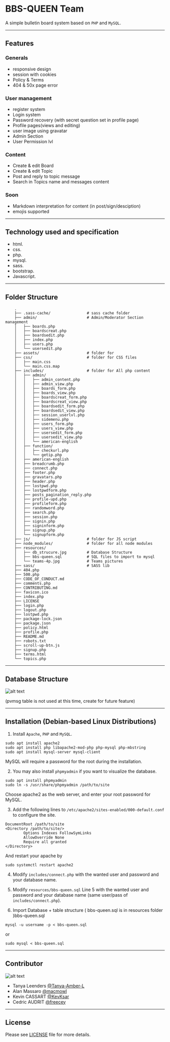 # BBS-QUEEN Team

A simple bulletin board system based on ```PHP``` and ```MySQL```.

___
## Features

### Generals
- responsive design
- session with cookies
- Policy & Terms
- 404 & 50x page error

### User management
- register system
- Login system
- Password recovery (with secret question set in profile page)
- Profile pages(views and editing)
- user image using gravatar
- Admin Section
- User Permission lvl

### Content
- Create & edit Board
- Create & edit Topic
- Post and reply to topic message
- Search in Topics name and messages content

### Soon
- Markdown interpretation for content (in post/sign/desciption)
- emojis supported

___
## Technology used and specification

- html.
- css.
- php.
- mysql.
- sass.
- bootstrap.
- Javascript.

___
## Folder Structure

```
    .
    ├── .sass-cache/                # sass cache folder
    ├── admin/                      # Admin/Moderator Section management
    │   ├── boards.php
    │   ├── boardscreat.php
    │   ├── boardsedit.php
    │   ├── index.php
    │   ├── users.php
    │   └── usersedit.php
    ├── assets/                     # folder for
    ├── css/                        # folder for CSS files
    │   ├── main.css 
    │   └── main.css.map 
    ├── includes/                   # folder for All php content 
    │   ├── admin/
    │   │   ├── admin_content.php
    │   │   ├── admin_view.php
    │   │   ├── boards_form.php
    │   │   ├── boards_view.php
    │   │   ├── boardscreat_form.php
    │   │   ├── boardscreat_view.php
    │   │   ├── boardsedit_form.php
    │   │   ├── boardsedit_view.php
    │   │   ├── session_userlvl.php
    │   │   ├── sidemenu.php
    │   │   ├── users_form.php
    │   │   ├── users_view.php
    │   │   ├── usersedit_form.php
    │   │   ├── usersedit_view.php
    │   │   └── american-english
    │   ├── function/
    │   │   ├── checkurl.php
    │   │   └── getip.php
    │   ├── american-english
    │   ├── breadcrumb.php
    │   ├── connect.php
    │   ├── footer.php
    │   ├── gravatars.php
    │   ├── header.php
    │   ├── lostpwd.php
    │   ├── lostpwdform.php
    │   ├── posts_pagination_reply.php
    │   ├── profile-upd.php
    │   ├── profileform.php
    │   ├── randomword.php
    │   ├── search.php
    │   ├── session.php
    │   ├── signin.php
    │   ├── signinform.php
    │   ├── signup.php
    │   └── signupform.php
    ├── js/                         # folder for JS script
    ├── node_modules/               # folder for all node modules
    ├── resources/
    │   ├── db_strucure.jpg         # Database Structure
    │   ├── bbs-queen.sql           # SQL files to import to mysql
    │   └── teams-4p.jpg            # Teams pictures
    ├── sass/                       # SASS lib
    ├── 404.php
    ├── 500.php
    ├── CODE_OF_CONDUCT.md
    ├── comments.php
    ├── CONTRIBUTING.md
    ├── favicon.ico
    ├── index.php
    ├── LICENSE
    ├── login.php
    ├── logout.php
    ├── lostpwd.php
    ├── package-lock.json
    ├── package.json
    ├── policy.html
    ├── profile.php
    ├── README.md
    ├── robots.txt
    ├── scroll-up-btn.js
    ├── signup.php
    ├── terms.html
    └── topics.php
```    

___

## Database Structure

![alt text](resources/db_strucure.jpg?raw=true "Database Structure" )

(pvmsg table is not used at this time, create for future feature)

___

## Installation (Debian-based Linux Distributions)

1. Install `Apache`, `PHP` and `MySQL`.
```
sudo apt install apache2
sudo apt install php libapache2-mod-php php-mysql php-mbstring 
sudo apt install mysql-server mysql-client
```
MySQL will require a password for the root during the installation.

2. You may also install `phpmyadmin` if you want to visualize the database.
```
sudo apt install phpmyadmin
sudo ln -s /usr/share/phpmyadmin /path/to/site
```
Choose apache2 as the web server, and enter your root password for MySQL.

3. Add the following lines to `/etc/apache2/sites-enabled/000-default.conf` to configure the site.
```
DocumentRoot /path/to/site
<Directory /path/to/site/>
        Options Indexes FollowSymLinks
        AllowOverride None
        Require all granted
</Directory>
```
And restart your apache by
```
sudo systemctl restart apache2
```

4. Modify `includes/connect.php` with the wanted user and password and your database name.

5. Modify `resources/bbs-queen.sql` Line 5 with the wanted user and password and your database name (same user/pass of `includes/connect.php`).

6. Import Database + table structure ( bbs-queen.sql is in resources folder )bbs-queen.sql
```
mysql -u username -p < bbs-queen.sql
```
or
```
sudo mysql < bbs-queen.sql
```
___
## Contributor


![alt text](resources/tream-4p.jpg?raw=true "Team Pictures" )


* Tanya Leenders    [@Tanya-Amber-L](https://github.com/Tanya-Amber-L)
* Alan Massaro      [@macmowl](https://github.com/macmowl/)
* Kevin CASSART     [@KevKsar](https://github.com/KevKsar/)
* Cedric AUDRIT     [@freecey](https://github.com/freecey/)

___
## License
Please see [LICENSE](https://raw.githubusercontent.com/Freecey/Bulletin-Board-Project/master/LICENSE) file for more details.
